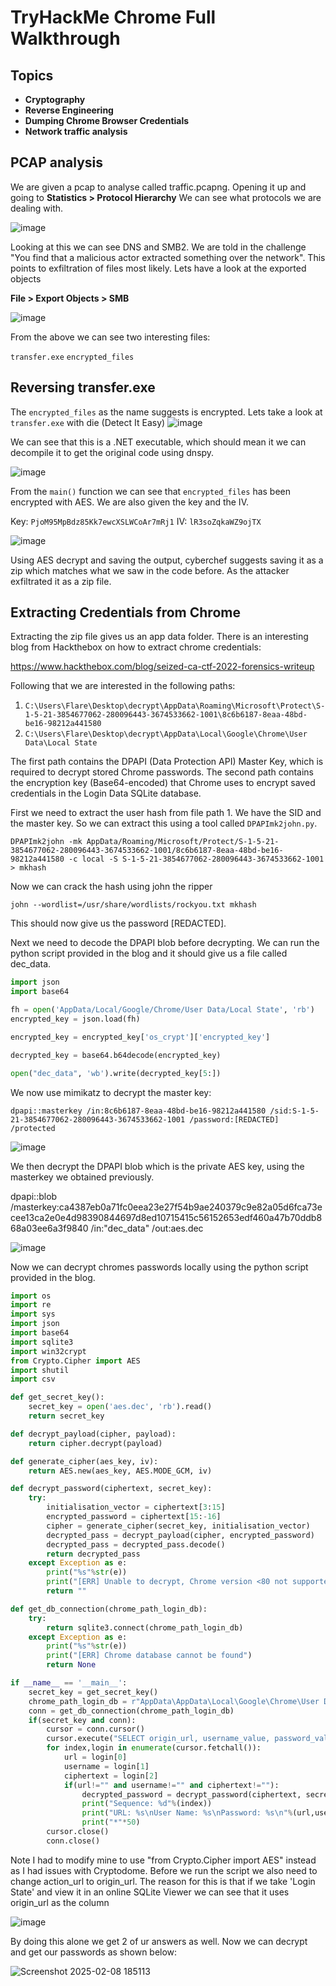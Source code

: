 # TryHackMe Chrome Full Walkthrough

## Topics

- **Cryptography**  
- **Reverse Engineering**  
- **Dumping Chrome Browser Credentials**
- **Network traffic analysis** 


## PCAP analysis

We are given a pcap to analyse called traffic.pcapng. Opening it up and going to **Statistics > Protocol Hierarchy**  We can see what protocols we are dealing with.

![image](https://github.com/user-attachments/assets/87707c59-1237-4804-83ce-d8f4049bcaa6)

Looking at this we can see DNS and SMB2. We are told in the challenge "You find that a malicious actor extracted something over the network". This points to exfiltration of files most likely. Lets have a look at the exported objects

**File > Export Objects > SMB**  

![image](https://github.com/user-attachments/assets/3e70a99c-f022-477e-ac43-0e22201c555d)

From the above we can see two interesting files:

`transfer.exe`
`encrypted_files`

## Reversing transfer.exe 
The `encrypted_files` as the name suggests is encrypted. Lets take a look at `transfer.exe` with die (Detect It Easy)
![image](https://github.com/user-attachments/assets/354eed3a-d168-49a1-aaa7-31e90c88318a)

We can see that this is a .NET executable, which should mean it we can decompile it to get the original code using dnspy.

![image](https://github.com/user-attachments/assets/74f5d464-d3b0-4312-a4b7-bab8234228e9)

From the `main()` function we can see that `encrypted_files` has been encrypted with AES. We are also given the key and the IV. 

Key: `PjoM95MpBdz85Kk7ewcXSLWCoAr7mRj1`
IV: `lR3soZqkaWZ9ojTX`

![image](https://github.com/user-attachments/assets/f09313e8-368b-4770-b621-8eef28cbaac5)

Using AES decrypt and saving the output, cyberchef suggests saving it as a zip which matches what we saw in the code before. As the attacker exfiltrated it as a zip file.


## Extracting Credentials from Chrome

Extracting the zip file gives us an app data folder. There is an interesting blog from Hackthebox on how to extract chrome credentials:

https://www.hackthebox.com/blog/seized-ca-ctf-2022-forensics-writeup

Following that we are interested in the following paths:

1. `C:\Users\Flare\Desktop\decrypt\AppData\Roaming\Microsoft\Protect\S-1-5-21-3854677062-280096443-3674533662-1001\8c6b6187-8eaa-48bd-be16-98212a441580`
2. `C:\Users\Flare\Desktop\decrypt\AppData\Local\Google\Chrome\User Data\Local State`

The first path contains the DPAPI (Data Protection API) Master Key, which is required to decrypt stored Chrome passwords. The second path contains the encryption key (Base64-encoded) that Chrome uses to encrypt saved credentials in the Login Data SQLite database.

First we need to extract the user hash from file path 1. We have the SID and the master key. So we can extract this using a tool called `DPAPImk2john.py`. 

```
DPAPImk2john -mk AppData/Roaming/Microsoft/Protect/S-1-5-21-3854677062-280096443-3674533662-1001/8c6b6187-8eaa-48bd-be16-98212a441580 -c local -S S-1-5-21-3854677062-280096443-3674533662-1001 > mkhash
```
Now we can crack the hash using john the ripper 

```
john --wordlist=/usr/share/wordlists/rockyou.txt mkhash
```
This should now give us the password [REDACTED].

Next we need to decode the DPAPI blob before decrypting. We can run the python script provided in the blog and it should give us a file called dec_data.

```python
import json
import base64

fh = open('AppData/Local/Google/Chrome/User Data/Local State', 'rb')
encrypted_key = json.load(fh)

encrypted_key = encrypted_key['os_crypt']['encrypted_key']

decrypted_key = base64.b64decode(encrypted_key)

open("dec_data", 'wb').write(decrypted_key[5:])
```

We now use mimikatz to decrypt the master key:

```
dpapi::masterkey /in:8c6b6187-8eaa-48bd-be16-98212a441580 /sid:S-1-5-21-3854677062-280096443-3674533662-1001 /password:[REDACTED] /protected
```
![image](https://github.com/user-attachments/assets/ed4683a4-0b39-41a1-a1b7-48b216d93c8a)

We then decrypt the DPAPI blob which is the private AES key, using the masterkey we obtained previously.

dpapi::blob /masterkey:ca4387eb0a71fc0eea23e27f54b9ae240379c9e82a05d6fca73ecee13ca2e0e4d98390844697d8ed10715415c56152653edf460a47b70ddb868a03ee6a3f9840 /in:"dec_data" /out:aes.dec

![image](https://github.com/user-attachments/assets/54018da9-4e87-43d1-a5dd-cc1164fcf7b0)

Now we can decrypt chromes passwords locally using the python script provided in the blog. 

```python
import os
import re
import sys
import json
import base64
import sqlite3
import win32crypt
from Crypto.Cipher import AES
import shutil
import csv

def get_secret_key():
    secret_key = open('aes.dec', 'rb').read()
    return secret_key

def decrypt_payload(cipher, payload):
    return cipher.decrypt(payload)

def generate_cipher(aes_key, iv):
    return AES.new(aes_key, AES.MODE_GCM, iv)

def decrypt_password(ciphertext, secret_key):
    try:
        initialisation_vector = ciphertext[3:15]
        encrypted_password = ciphertext[15:-16]
        cipher = generate_cipher(secret_key, initialisation_vector)
        decrypted_pass = decrypt_payload(cipher, encrypted_password)
        decrypted_pass = decrypted_pass.decode()
        return decrypted_pass
    except Exception as e:
        print("%s"%str(e))
        print("[ERR] Unable to decrypt, Chrome version <80 not supported. Please check.")
        return ""

def get_db_connection(chrome_path_login_db):
    try:
        return sqlite3.connect(chrome_path_login_db)
    except Exception as e:
        print("%s"%str(e))
        print("[ERR] Chrome database cannot be found")
        return None

if __name__ == '__main__':
    secret_key = get_secret_key()
    chrome_path_login_db = r"AppData\AppData\Local\Google\Chrome\User Data\Default\Login Data"
    conn = get_db_connection(chrome_path_login_db)
    if(secret_key and conn):
        cursor = conn.cursor()
        cursor.execute("SELECT origin_url, username_value, password_value FROM logins")
        for index,login in enumerate(cursor.fetchall()):
            url = login[0]
            username = login[1]
            ciphertext = login[2]
            if(url!="" and username!="" and ciphertext!=""):
                decrypted_password = decrypt_password(ciphertext, secret_key)
                print("Sequence: %d"%(index))
                print("URL: %s\nUser Name: %s\nPassword: %s\n"%(url,username,decrypted_password))
                print("*"*50)
        cursor.close()
        conn.close()
```
 Note I had to modify mine to use "from Crypto.Cipher import AES" instead as I had issues with Cryptodome. Before we run the script we also need to change action_url to origin_url. The reason for this is that if we take 'Login State' and view it in an online SQLite Viewer we can see that it uses origin_url as the column

 ![image](https://github.com/user-attachments/assets/cbf98007-90c4-4bb6-a3f0-d7a4e50bbd28)

 By doing this alone we get 2 of ur answers as well. Now we can decrypt and get our passwords as shown below:

 ![Screenshot 2025-02-08 185113](https://github.com/user-attachments/assets/9026cf3e-6157-4af8-a4dc-841d15ec8e8e)

